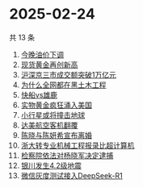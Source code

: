 # 2025-02-24

共 13 条

<!-- BEGIN -->
<!-- 最后更新时间 Mon Feb 24 2025 11:20:49 GMT+0800 (China Standard Time) -->

1. [今晚油价下调](https://www.zhihu.com/search?q=%E4%BB%8A%E6%99%9A%E6%B2%B9%E4%BB%B7%E4%B8%8B%E8%B0%83)
1. [现货黄金再创新高](https://www.zhihu.com/search?q=%E7%8E%B0%E8%B4%A7%E9%BB%84%E9%87%91%E5%86%8D%E5%88%9B%E6%96%B0%E9%AB%98)
1. [沪深京三市成交额突破1万亿元](https://www.zhihu.com/search?q=%E6%B2%AA%E6%B7%B1%E4%BA%AC%E4%B8%89%E5%B8%82%E6%88%90%E4%BA%A4%E9%A2%9D%E7%AA%81%E7%A0%B41%E4%B8%87%E4%BA%BF%E5%85%83)
1. [为什么全网都在黑土木工程](https://www.zhihu.com/search?q=%E4%B8%BA%E4%BB%80%E4%B9%88%E5%85%A8%E7%BD%91%E9%83%BD%E5%9C%A8%E9%BB%91%E5%9C%9F%E6%9C%A8%E5%B7%A5%E7%A8%8B)
1. [快船vs雄鹿](https://www.zhihu.com/search?q=%E5%BF%AB%E8%88%B9vs%E9%9B%84%E9%B9%BF)
1. [实物黄金疯狂涌入美国](https://www.zhihu.com/search?q=%E5%AE%9E%E7%89%A9%E9%BB%84%E9%87%91%E7%96%AF%E7%8B%82%E6%B6%8C%E5%85%A5%E7%BE%8E%E5%9B%BD)
1. [小行星或将撞击地球](https://www.zhihu.com/search?q=%E5%B0%8F%E8%A1%8C%E6%98%9F%E6%88%96%E5%B0%86%E6%92%9E%E5%87%BB%E5%9C%B0%E7%90%83)
1. [达美航空客机翻覆](https://www.zhihu.com/search?q=%E8%BE%BE%E7%BE%8E%E8%88%AA%E7%A9%BA%E5%AE%A2%E6%9C%BA%E7%BF%BB%E8%A6%86)
1. [陈晓与陈妍希宣布离婚](https://www.zhihu.com/search?q=%E9%99%88%E6%99%93%E4%B8%8E%E9%99%88%E5%A6%8D%E5%B8%8C%E5%AE%A3%E5%B8%83%E7%A6%BB%E5%A9%9A)
1. [浙大转专业机械工程报录比超计算机](https://www.zhihu.com/search?q=%E6%B5%99%E5%A4%A7%E8%BD%AC%E4%B8%93%E4%B8%9A%E6%9C%BA%E6%A2%B0%E5%B7%A5%E7%A8%8B%E6%8A%A5%E5%BD%95%E6%AF%94%E8%B6%85%E8%AE%A1%E7%AE%97%E6%9C%BA)
1. [检察院依法对杨晓军决定逮捕](https://www.zhihu.com/search?q=%E6%A3%80%E5%AF%9F%E9%99%A2%E4%BE%9D%E6%B3%95%E5%AF%B9%E6%9D%A8%E6%99%93%E5%86%9B%E5%86%B3%E5%AE%9A%E9%80%AE%E6%8D%95)
1. [银川发生4.2级地震](https://www.zhihu.com/search?q=%E9%93%B6%E5%B7%9D%E5%8F%91%E7%94%9F4.2%E7%BA%A7%E5%9C%B0%E9%9C%87)
1. [微信灰度测试接入DeepSeek-R1](https://www.zhihu.com/search?q=%E5%BE%AE%E4%BF%A1%E7%81%B0%E5%BA%A6%E6%B5%8B%E8%AF%95%E6%8E%A5%E5%85%A5DeepSeek-R1)

<!-- END -->
